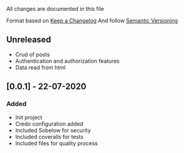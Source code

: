 All changes are documented in this file

Format based on [Keep a Changelog](https://keepachangelog.com/en/1.0.0/)
And follow [Semantic Versioning](https://semver.org/spec/v2.0.0.html)

## Unreleased
  - Crud of posts
  - Authentication and authorization features
  - Data read from html

## [0.0.1] - 22-07-2020
### Added
  - Init project
  - Credo configuration added
  - Included Sobelow for security
  - Included coveralls for tests
  - Included files for quality process
